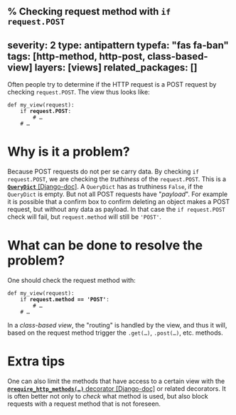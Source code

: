 % Checking request method with `if request.POST`
---
severity: 2
type: antipattern
typefa: "fas fa-ban"
tags: [http-method, http-post, class-based-view]
layers: [views]
related_packages: []
---

Often people try to determine if the HTTP request is a POST request by checking `request.POST`. The view thus looks like:

<pre class="python3"><code>def my_view(request):
    if <b>request.POST</b>:
        # &hellip;
    # &hellip;</code></pre>

# Why is it a problem?

Because POST requests do not per se carry data. By checking `if request.POST`, we are checking the *truthiness* of the
`request.POST`. This is a [**`QueryDict`** [Django-doc]](https://docs.djangoproject.com/en/dev/ref/request-response/#django.http.QueryDict).
A `QueryDict` has as truthiness `False`, if the `QueryDict` is empty. But not all POST requests have "*payload*". For
example it is possible that a confirm box to confirm deleting an object makes a POST request, but without any data
as payload. In that case the `if request.POST` check will fail, but `request.method` will still be `'POST'`.

# What can be done to resolve the problem?

One should check the request method with:

<pre class="python3"><code>def my_view(request):
    if <b>request.method == 'POST'</b>:
        # &hellip;
    # &hellip;</code></pre>

In a *class-based view*, the "routing" is handled by the view, and thus it will, based on the request method
trigger the <code>.get(&hellip;)</code>, <code>.post(&hellip;)</code>, etc. methods.

# Extra tips

One can also limit the methods that have access to a certain view with the
[**<code>@require_http_methods(&hellip;)</code>** decorator [Django-doc]](https://docs.djangoproject.com/en/dev/topics/http/decorators/#django.views.decorators.http.require_http_methods)
or related decorators. It is often better not only to *check* what method is used,
but also block requests with a request method that is not foreseen.
